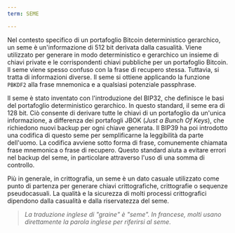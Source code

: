 ```yaml
---
term: SEME

---
```

Nel contesto specifico di un portafoglio Bitcoin deterministico gerarchico, un seme è un'informazione di 512 bit derivata dalla casualità. Viene utilizzato per generare in modo deterministico e gerarchico un insieme di chiavi private e le corrispondenti chiavi pubbliche per un portafoglio Bitcoin. Il seme viene spesso confuso con la frase di recupero stessa. Tuttavia, si tratta di informazioni diverse. Il seme si ottiene applicando la funzione `PBKDF2` alla frase mnemonica e a qualsiasi potenziale passphrase.

Il seme è stato inventato con l'introduzione del BIP32, che definisce le basi del portafoglio deterministico gerarchico. In questo standard, il seme era di 128 bit. Ciò consente di derivare tutte le chiavi di un portafoglio da un'unica informazione, a differenza dei portafogli JBOK (*Just a Bunch Of Keys*), che richiedono nuovi backup per ogni chiave generata. Il BIP39 ha poi introdotto una codifica di questo seme per semplificarne la leggibilità da parte dell'uomo. La codifica avviene sotto forma di frase, comunemente chiamata frase mnemonica o frase di recupero. Questo standard aiuta a evitare errori nel backup del seme, in particolare attraverso l'uso di una somma di controllo.

Più in generale, in crittografia, un seme è un dato casuale utilizzato come punto di partenza per generare chiavi crittografiche, crittografie o sequenze pseudocasuali. La qualità e la sicurezza di molti processi crittografici dipendono dalla casualità e dalla riservatezza del seme.

> *La traduzione inglese di "graine" è "seme". In francese, molti usano direttamente la parola inglese per riferirsi al seme.*